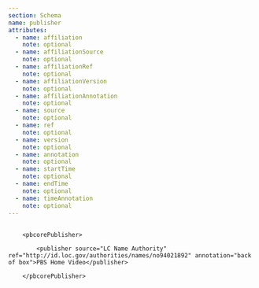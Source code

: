 ```yaml
---
section: Schema
name: publisher
attributes:
  - name: affiliation
    note: optional
  - name: affiliationSource
    note: optional
  - name: affiliationRef
    note: optional
  - name: affiliationVersion
    note: optional
  - name: affiliationAnnotation
    note: optional
  - name: source
    note: optional
  - name: ref
    note: optional
  - name: version
    note: optional
  - name: annotation
    note: optional
  - name: startTime
    note: optional
  - name: endTime
    note: optional
  - name: timeAnnotation
    note: optional
---
```

<pre>
  <code>
	&lt;pbcorePublisher&gt;<br>
		&lt;publisher source=&quot;LC Name Authority&quot; ref=&quot;http://id.loc.gov/authorities/names/no94021892&quot; annotation=&quot;back of box&quot;&gt;PBS Home Video&lt;/publisher&gt;<br>
	&lt;/pbcorePublisher&gt;<br>
  </code>
</pre>
